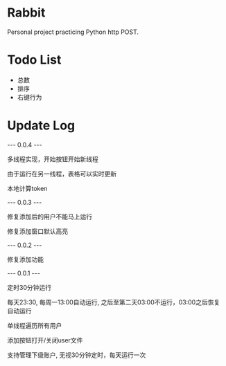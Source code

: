 # Rabbit
Personal project practicing Python http POST.

# Todo List
- 总数
- 排序
- 右键行为

# Update Log

--- 0.0.4 ---

多线程实现，开始按钮开始新线程

由于运行在另一线程，表格可以实时更新

本地计算token

--- 0.0.3 ---

修复添加后的用户不能马上运行

修复添加窗口默认高亮

--- 0.0.2 ---

修复添加功能

--- 0.0.1 ---

定时30分钟运行

每天23:30, 每周一13:00自动运行, 之后至第二天03:00不运行，03:00之后恢复自动运行

单线程遍历所有用户

添加按钮打开/关闭user文件

支持管理下级账户, 无视30分钟定时，每天运行一次
